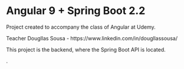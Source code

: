 # Angular 9 + Spring Boot 2.2
<p> Project created to accompany the class of Angular at Udemy. </p>
<p> Teacher Dougllas Sousa - https://www.linkedin.com/in/dougllassousa/ </p>

<p> This project is the backend, where the Spring Boot API is located. </p>. 
